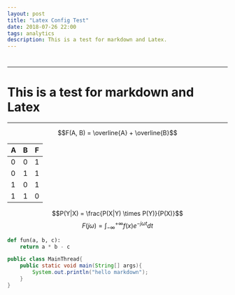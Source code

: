 ```yaml
---
layout: post
title: "Latex Config Test"
date: 2018-07-26 22:00
tags: analytics 
description: This is a test for markdown and Latex.
---
```



##
##
##
##
#
#
#
#
----
# This is a test for markdown and Latex

----

$$F(A, B) = \overline{A} + \overline{B}$$

|A|B|F|
|-|-|-|
|0|0|1|
|0|1|1|
|1|0|1|
|1|1|0|

$$P(Y|X) = \frac{P(X|Y) \times P(Y)}{P(X)}$$
$$F(j\omega) = \int^{+\infty}_{-\infty}f(x)e^{-j\omega t}dt$$

```python
def fun(a, b, c):
    return a * b - c

```

```java
public class MainThread{
    public static void main(String[] args){
        System.out.println("hello markdown");
    }
}



```

